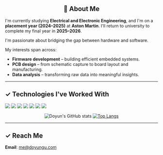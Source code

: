 <div align="center">
  
## 👋 About Me

</div>

I'm currently studying **Electrical and Electronic Engineering**, and I'm on a **placement year (2024–2025)** at **Aston Martin**. I'll return to university to complete my final year in **2025–2026**.

I'm passionate about bridging the gap between hardware and software. 

My interests span across:

- **Firmware development** – building efficient embedded systems.
- **PCB design** – from schematic capture to board layout and manufacturing.
- **Data analysis** – transforming raw data into meaningful insights.

---

## ✓ Technologies I've Worked With

<p>
  <img src="https://img.shields.io/badge/Python-3776AB?style=flat&logo=python&logoColor=white"/>
  <img src="https://img.shields.io/badge/C-A8B9CC?style=flat&logo=c&logoColor=black"/>
  <img src="https://img.shields.io/badge/C++-00599C?style=flat&logo=c%2B%2B&logoColor=white"/>
  <img src="https://img.shields.io/badge/HTML-E34F26?style=flat&logo=html5&logoColor=white"/>
  <img src="https://img.shields.io/badge/CSS-1572B6?style=flat&logo=css3&logoColor=white"/>
  <img src="https://img.shields.io/badge/JavaScript-F7DF1E?style=flat&logo=javascript&logoColor=black"/>
  <img src="https://img.shields.io/badge/PostgreSQL-4169E1?style=flat&logo=postgresql&logoColor=white"/>
</p>

<div align="center">

![Doyun's GitHub stats](https://github-readme-stats.vercel.app/api?username=doyun-gu&show_icons=true&theme=default)
[![Top Langs](https://github-readme-stats.vercel.app/api/top-langs/?username=doyun-gu&layout=donut)](https://github.com/doyun-gu/github-readme-stats)

</div>

---

## ✓ Reach Me
**Email**: [me@doyungu.com](mailto:me@doyungu.com)
